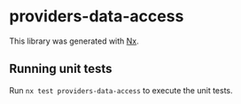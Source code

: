 # providers-data-access

This library was generated with [Nx](https://nx.dev).

## Running unit tests

Run `nx test providers-data-access` to execute the unit tests.
